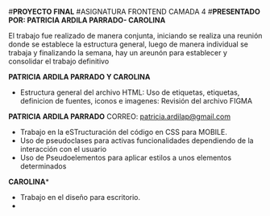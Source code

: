 #**PROYECTO FINAL**
#ASIGNATURA FRONTEND CAMADA 4
#**PRESENTADO POR: PATRICIA ARDILA PARRADO- CAROLINA**

El trabajo fue realizado de manera conjunta, iniciando se realiza una reunión donde se establece la estructura general, luego de manera individual se trabaja  y finalizando la semana, hay un areunón para establecer y consolidar el trabajo definitivo

**PATRICIA ARDILA PARRADO Y CAROLINA**
- Estructura general del archivo HTML: Uso de etiquetas, etiquetas, definicion de fuentes,  iconos e imagenes: Revisión del archivo FIGMA

**PATRICIA ARDILA PARRADO**
CORREO: patricia.ardilap@gmail.com
- Trabajo en la eSTructuración del código en CSS para MOBILE.
- Uso de pseudoclases para activas funcionalidades dependiendo de la interacción con el usuario
- Uso de Pseudoelementos para aplicar estilos a unos elementos determinados 

**CAROLINA***
- Trabajo en el diseño para escritorio.
- 
